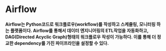 # Airflow
#### Airflow는 Python코드로 워크플로우(workflow)를 작성하고 스케쥴링, 모니터링 하는 플랫폼이다. Airflow를 통해서 데이터 엔지니어링의 ETL작업을 자동화하고, DAG(Directed Acyclic Graph)형태의 워크플로우 작성이 가능하다. 이를 통해 더 정교한 dependency를 가진 파이프라인을 설정할 수 있다.
